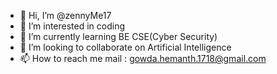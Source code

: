- 👋 Hi, I’m @zennyMe17
- 👀 I’m interested in coding
- 🌱 I’m currently learning BE CSE(Cyber Security)
- 💞️ I’m looking to collaborate on Artificial Intelligence
- 📫 How to reach me mail : gowda.hemanth.1718@gmail.com


<!---
zennyMe17/zennyMe17 is a ✨ special ✨ repository because its `README.md` (this file) appears on your GitHub profile.
You can click the Preview link to take a look at your changes.
--->
